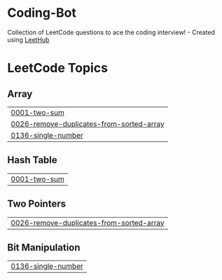# Coding-Bot
Collection of LeetCode questions to ace the coding interview! - Created using [LeetHub](https://github.com/QasimWani/LeetHub)

<!---LeetCode Topics Start-->
# LeetCode Topics
## Array
|  |
| ------- |
| [0001-two-sum](https://github.com/pandeyaditya1996/Coding-Bot/tree/master/0001-two-sum) |
| [0026-remove-duplicates-from-sorted-array](https://github.com/pandeyaditya1996/Coding-Bot/tree/master/0026-remove-duplicates-from-sorted-array) |
| [0136-single-number](https://github.com/pandeyaditya1996/Coding-Bot/tree/master/0136-single-number) |
## Hash Table
|  |
| ------- |
| [0001-two-sum](https://github.com/pandeyaditya1996/Coding-Bot/tree/master/0001-two-sum) |
## Two Pointers
|  |
| ------- |
| [0026-remove-duplicates-from-sorted-array](https://github.com/pandeyaditya1996/Coding-Bot/tree/master/0026-remove-duplicates-from-sorted-array) |
## Bit Manipulation
|  |
| ------- |
| [0136-single-number](https://github.com/pandeyaditya1996/Coding-Bot/tree/master/0136-single-number) |
<!---LeetCode Topics End-->